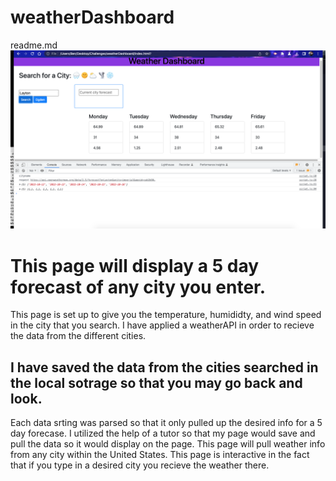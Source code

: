 # weatherDashboard

readme.md ![screenshot](weather.png)

# This page will display a 5 day forecast of any city you enter.
This page is set up to give you the temperature, humididty, and wind speed in the city that you search.
I have applied a weatherAPI in order to recieve the data from the different cities.
## I have saved the data from the cities searched in the local sotrage so that you may go back and look.
Each data srting was parsed so that it only pulled up the desired info for a 5 day forecase.
I utilized the help of a tutor so that my page would save and pull the data so it would display on the page.
This page will pull weather info from any city within the United States.
This page is interactive in the fact that if you type in a desired city you recieve the weather there.

